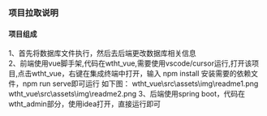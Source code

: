 ### 项目拉取说明

#### 项目组成
1、首先将数据库文件执行，然后去后端更改数据库相关信息  
2、前端使用vue脚手架,代码在wtht_vue,需要使用vscode/cursor运行,打开该项目,点击wtht_vue，右键在集成终端中打开，输入 npm install 安装需要的依赖文件，npm run serve即可运行  如下图：
wtht_vue\src\assets\img\readme1.png  wtht_vue\src\assets\img\readme2.png
3、后端使用spring boot，代码在wtht_admin部分，使用idea打开，直接运行即可
